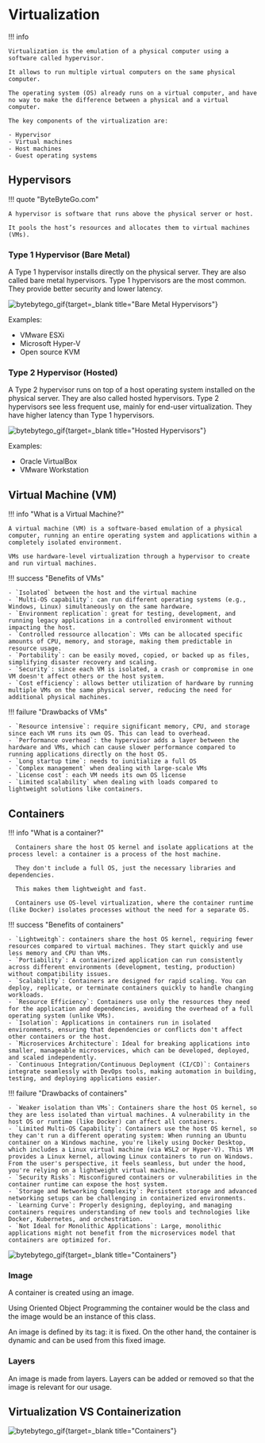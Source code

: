 # Virtualization

!!! info

    Virtualization is the emulation of a physical computer using a software called hypervisor.

    It allows to run multiple virtual computers on the same physical computer.

    The operating system (OS) already runs on a virtual computer, and have no way to make the difference between a physical and a virtual computer.

    The key components of the virtualization are:

    - Hypervisor
    - Virtual machines
    - Host machines
    - Guest operating systems

## Hypervisors

!!! quote "ByteByteGo.com"

    A hypervisor is software that runs above the physical server or host.
    
    It pools the host’s resources and allocates them to virtual machines (VMs).

### Type 1 Hypervisor (Bare Metal)

 A Type 1 hypervisor installs directly on the physical server.
 They are also called bare metal hypervisors. Type 1 hypervisors are the most common. They provide better security and lower latency.

 ![bytebytego_gif](https://substackcdn.com/image/fetch/w_1456,c_limit,f_webp,q_auto:good,fl_progressive:steep/https%3A%2F%2Fsubstack-post-media.s3.amazonaws.com%2Fpublic%2Fimages%2F5a0adc43-7db3-4eda-bb80-acf8ca16378f_3900x3000.png){target=_blank title="Bare Metal Hypervisors"}

 Examples:

- VMware ESXi
- Microsoft Hyper-V
- Open source KVM

### Type 2 Hypervisor (Hosted)

A Type 2 hypervisor runs on top of a host operating system installed on the physical server.
They are also called hosted hypervisors. Type 2 hypervisors see less frequent use, mainly for end-user virtualization. They have higher latency than Type 1 hypervisors.

![bytebytego_gif](https://substackcdn.com/image/fetch/w_1456,c_limit,f_webp,q_auto:good,fl_progressive:steep/https%3A%2F%2Fsubstack-post-media.s3.amazonaws.com%2Fpublic%2Fimages%2Fc4245a43-e87b-4cc7-b3ab-588f21327fd9_3900x3409.png){target=_blank title="Hosted Hypervisors"}

Examples:

- Oracle VirtualBox
- VMware Workstation

## Virtual Machine (VM)

!!! info "What is a Virtual Machine?"

    A virtual machine (VM) is a software-based emulation of a physical computer, running an entire operating system and applications within a completely isolated environment.

    VMs use hardware-level virtualization through a hypervisor to create and run virtual machines.

!!! success "Benefits of VMs"

    - `Isolated` between the host and the virtual machine
    - `Multi-OS capability`: can run different operating systems (e.g., Windows, Linux) simultaneously on the same hardware.
    - `Environment replication`: great for testing, development, and running legacy applications in a controlled environment without impacting the host.
    - `Controlled ressource allocation`: VMs can be allocated specific amounts of CPU, memory, and storage, making them predictable in resource usage.
    - `Portability`: can be easily moved, copied, or backed up as files, simplifying disaster recovery and scaling.
    - `Security`: since each VM is isolated, a crash or compromise in one VM doesn't affect others or the host system.
    - `Cost efficiency`: allows better utilization of hardware by running multiple VMs on the same physical server, reducing the need for additional physical machines.

!!! failure "Drawbacks of VMs"

    - `Resource intensive`: require significant memory, CPU, and storage since each VM runs its own OS. This can lead to overhead.
    - `Performance overhead`: the hypervisor adds a layer between the hardware and VMs, which can cause slower performance compared to running applications directly on the host OS.
    - `Long startup time`: needs to iunitialize a full OS
    - `Complex management` when dealing with large-scale VMs
    - `License cost`: each VM needs its own OS license
    - `Limited scalability` when dealing with loads compared to lightweight solutions like containers.

## Containers

!!! info "What is a container?"

      Containers share the host OS kernel and isolate applications at the process level: a container is a process of the host machine.

      They don't include a full OS, just the necessary libraries and dependencies.
      
      This makes them lightweight and fast.

      Containers use OS-level virtualization, where the container runtime (like Docker) isolates processes without the need for a separate OS.

!!! success "Benefits of containers"

    - `Lightweitgh`: containers share the host OS kernel, requiring fewer resources compared to virtual machines. They start quickly and use less memory and CPU than VMs.
    - `Portiability`: A containerized application can run consistently across different environments (development, testing, production) without compatibility issues.
    - `Scalability`: Containers are designed for rapid scaling. You can deploy, replicate, or terminate containers quickly to handle changing workloads.
    - `Resource Efficiency`: Containers use only the resources they need for the application and dependencies, avoiding the overhead of a full operating system (unlike VMs).
    - `Isolation`: Applications in containers run in isolated environments, ensuring that dependencies or conflicts don't affect other containers or the host.
    - `Microservices Architecture`: Ideal for breaking applications into smaller, manageable microservices, which can be developed, deployed, and scaled independently.
    - `Continuous Integration/Continuous Deployment (CI/CD)`: Containers integrate seamlessly with DevOps tools, making automation in building, testing, and deploying applications easier.

!!! failure "Drawbacks of containers"

    - `Weaker isolation than VMs`: Containers share the host OS kernel, so they are less isolated than virtual machines. A vulnerability in the host OS or runtime (like Docker) can affect all containers.
    - `Limited Multi-OS Capability`: Containers use the host OS kernel, so they can't run a different operating system: When running an Ubuntu container on a Windows machine, you're likely using Docker Desktop, which includes a Linux virtual machine (via WSL2 or Hyper-V). This VM provides a Linux kernel, allowing Linux containers to run on Windows. From the user's perspective, it feels seamless, but under the hood, you're relying on a lightweight virtual machine.
    - `Security Risks`: Misconfigured containers or vulnerabilities in the container runtime can expose the host system.
    - `Storage and Networking Complexity`: Persistent storage and advanced networking setups can be challenging in containerized environments.
    - `Learning Curve`: Properly designing, deploying, and managing containers requires understanding of new tools and technologies like Docker, Kubernetes, and orchestration.
    - `Not Ideal for Monolithic Applications`: Large, monolithic applications might not benefit from the microservices model that containers are optimized for.

![bytebytego_gif](https://substackcdn.com/image/fetch/f_auto,q_auto:good,fl_progressive:steep/https%3A%2F%2Fsubstack-post-media.s3.amazonaws.com%2Fpublic%2Fimages%2F5350f89a-6e38-41e6-a2d2-3ad1c711e82d_3900x3159.png){target=_blank title="Containers"}

### Image

A container is created using an image.

Using Oriented Object Programming the container would be the class and the image would be an instance of this class.

An image is defined by its tag: it is fixed.
On the other hand, the container is dynamic and can be used from this fixed image.

### Layers

An image is made from layers.
Layers can be added or removed so that the image is relevant for our usage.

## Virtualization VS Containerization

![bytebytego_gif](https://substackcdn.com/image/fetch/f_auto,q_auto:good,fl_progressive:steep/https%3A%2F%2Fbucketeer-e05bbc84-baa3-437e-9518-adb32be77984.s3.amazonaws.com%2Fpublic%2Fimages%2F14409324-6525-49f9-85b5-ea416d4efffb_2556x1383.jpeg){target=_blank title="Containers"}
